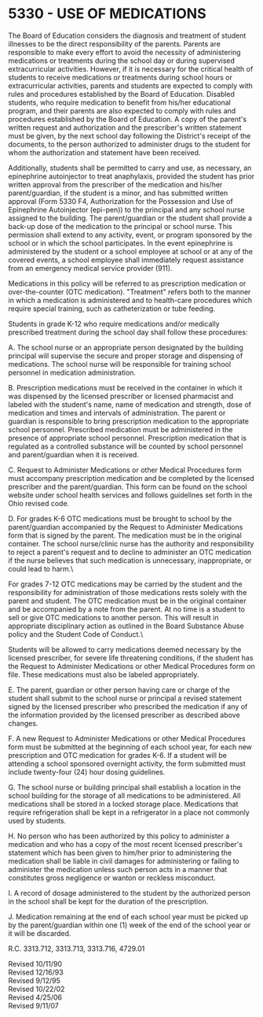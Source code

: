 5330 - USE OF MEDICATIONS
=========================

The Board of Education considers the diagnosis and treatment of student
illnesses to be the direct responsibility of the parents. Parents are
responsible to make every effort to avoid the necessity of administering
medications or treatments during the school day or during supervised
extracurricular activities. However, if it is necessary for the critical
health of students to receive medications or treatments during school
hours or extracurricular activities, parents and students are expected
to comply with rules and procedures established by the Board of
Education. Disabled students, who require medication to benefit from
his/her educational program, and their parents are also expected to
comply with rules and procedures established by the Board of Education.
A copy of the parent's written request and authorization and the
prescriber's written statement must be given, by the next school day
following the District's receipt of the documents, to the person
authorized to administer drugs to the student for whom the authorization
and statement have been received.

Additionally, students shall be permitted to carry and use, as
necessary, an epinephrine autoinjector to treat anaphylaxis, provided
the student has prior written approval from the prescriber of the
medication and his/her parent/guardian, if the student is a minor, and
has submitted written approval (Form 5330 F4, Authorization for the
Possession and Use of Epinephrine Autoinjector (epi-pen)) to the
principal and any school nurse assigned to the building. The
parent/guardian or the student shall provide a back-up dose of the
medication to the principal or school nurse. This permission shall
extend to any activity, event, or program sponsored by the school or in
which the school participates. In the event epinephrine is administered
by the student or a school employee at school or at any of the covered
events, a school employee shall immediately request assistance from an
emergency medical service provider (911).

Medications in this policy will be referred to as prescription
medication or over-the-counter (OTC medication). "Treatment" refers both
to the manner in which a medication is administered and to health-care
procedures which require special training, such as catheterization or
tube feeding.

Students in grade K-12 who require medications and/or medically
prescribed treatment during the school day shall follow these
procedures:

A. The school nurse or an appropriate person designated by the building
principal will supervise the secure and proper storage and dispensing of
medications. The school nurse will be responsible for training school
personnel in medication administration.

B. Prescription medications must be received in the container in which
it was dispensed by the licensed prescriber or licensed pharmacist and
labeled with the student's name, name of medication and strength, dose
of medication and times and intervals of administration. The parent or
guardian is responsible to bring prescription medication to the
appropriate school personnel. Prescribed medication must be administered
in the presence of appropriate school personnel. Prescription medication
that is regulated as a controlled substance will be counted by school
personnel and parent/guardian when it is received.

C. Request to Administer Medications or other Medical Procedures form
must accompany prescription medication and be completed by the licensed
prescriber and the parent/guardian. This form can be found on the school
website under school health services and follows guidelines set forth in
the Ohio revised code.

D. For grades K-6 OTC medications must be brought to school by the
parent/guardian accompanied by the Request to Administer Medications
form that is signed by the parent. The medication must be in the
original container. The school nurse/clinic nurse has the authority and
responsibility to reject a parent's request and to decline to administer
an OTC medication if the nurse believes that such medication is
unnecessary, inappropriate, or could lead to harm.\

For grades 7-12 OTC medications may be carried by the student and the
responsibility for administration of those medications rests solely with
the parent and student. The OTC medication must be in the original
container and be accompanied by a note from the parent. At no time is a
student to sell or give OTC medications to another person. This will
result in appropriate disciplinary action as outlined in the Board
Substance Abuse policy and the Student Code of Conduct.\

Students will be allowed to carry medications deemed necessary by the
licensed prescriber, for severe life threatening conditions, if the
student has the Request to Administer Medications or other Medical
Procedures form on file. These medications must also be labeled
appropriately.

E. The parent, guardian or other person having care or charge of the
student shall submit to the school nurse or principal a revised
statement signed by the licensed prescriber who prescribed the
medication if any of the information provided by the licensed prescriber
as described above changes.

F. A new Request to Administer Medications or other Medical Procedures
form must be submitted at the beginning of each school year, for each
new prescription and OTC medication for grades K-6. If a student will be
attending a school sponsored overnight activity, the form submitted must
include twenty-four (24) hour dosing guidelines.

G. The school nurse or building principal shall establish a location in
the school building for the storage of all medications to be
administered. All medications shall be stored in a locked storage place.
Medications that require refrigeration shall be kept in a refrigerator
in a place not commonly used by students.

H. No person who has been authorized by this policy to administer a
medication and who has a copy of the most recent licensed prescriber's
statement which has been given to him/her prior to administering the
medication shall be liable in civil damages for administering or failing
to administer the medication unless such person acts in a manner that
constitutes gross negligence or wanton or reckless misconduct.

I. A record of dosage administered to the student by the authorized
person in the school shall be kept for the duration of the prescription.

J. Medication remaining at the end of each school year must be picked up
by the parent/guardian within one (1) week of the end of the school year
or it will be discarded.

R.C. 3313.712, 3313.713, 3313.716, 4729.01

Revised 10/11/90\
 Revised 12/16/93\
 Revised 9/12/95\
 Revised 10/22/02\
 Revised 4/25/06\
 Revised 9/11/07
